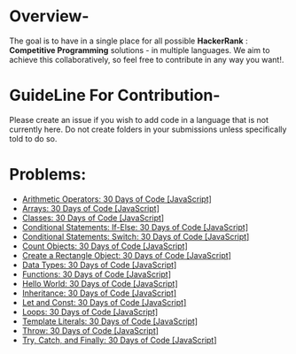 # Overview-
The goal is to have in a single place for all possible **HackerRank** : **Competitive Programming** solutions - in multiple languages. We aim to achieve this collaboratively, so feel free to contribute in any way you want!.

# GuideLine For Contribution-
Please create an issue if you wish to add code in a language that is not currently here. Do not create folders in your submissions unless specifically told to do so.

# Problems:
- [Arithmetic Operators: 30 Days of Code [JavaScript]](Arithmetic_Operators.js)
- [Arrays: 30 Days of Code [JavaScript]](Arrays.js)
- [Classes: 30 Days of Code [JavaScript]](Classes.js)
- [Conditional Statements: If-Else: 30 Days of Code [JavaScript]](Conditional_Statements-If-Else.js)
- [Conditional Statements: Switch: 30 Days of Code [JavaScript]](Conditional_Statements-Switch.js)
- [Count Objects: 30 Days of Code [JavaScript]](Count_Objects.js)
- [Create a Rectangle Object: 30 Days of Code [JavaScript]](Create_a_Rectangle_Object.js)
- [Data Types: 30 Days of Code [JavaScript]](Data_Types.js)
- [Functions: 30 Days of Code [JavaScript]](Functions.js)
- [Hello World: 30 Days of Code [JavaScript]](Hello-World!.js)
- [Inheritance: 30 Days of Code [JavaScript]](Inheritance.js)
- [Let and Const: 30 Days of Code [JavaScript]](Let_and_Const.js)
- [Loops: 30 Days of Code [JavaScript]](Loops.js)
- [Template Literals: 30 Days of Code [JavaScript]](Template_Literals.js)
- [Throw: 30 Days of Code [JavaScript]](Throw.js)
- [Try, Catch, and Finally: 30 Days of Code [JavaScript]](Try_Catch_and_Finally.js)
